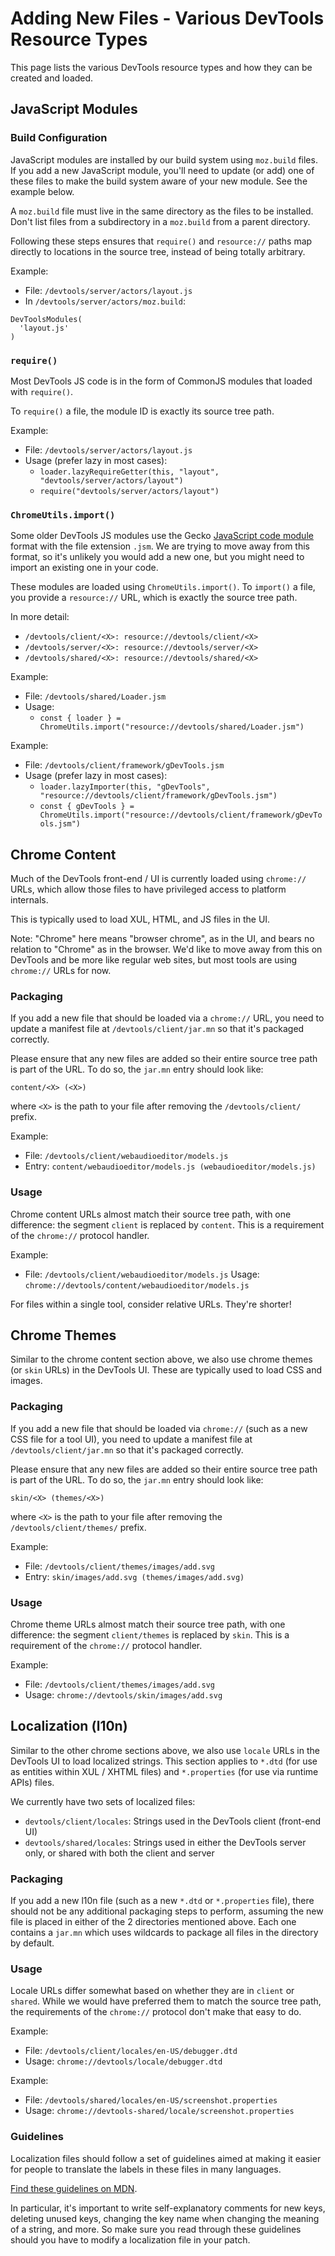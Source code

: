# Adding New Files - Various DevTools Resource Types

This page lists the various DevTools resource types and how they can be created and loaded.

## JavaScript Modules

### Build Configuration

JavaScript modules are installed by our build system using `moz.build` files. If you add a new JavaScript module, you'll need to update (or add) one of these files to make the build system aware of your new module. See the example below.

A `moz.build` file must live in the same directory as the files to be installed. Don't list files from a subdirectory in a `moz.build` from a parent directory.

Following these steps ensures that `require()` and `resource://` paths map directly to locations in the source tree, instead of being totally arbitrary.

Example:

* File: `/devtools/server/actors/layout.js`
* In `/devtools/server/actors/moz.build`:

```
DevToolsModules(
  'layout.js'
)
```

### `require()`

Most DevTools JS code is in the form of CommonJS modules that loaded with `require()`.

To `require()` a file, the module ID is exactly its source tree path.

Example:

* File: `/devtools/server/actors/layout.js`
* Usage (prefer lazy in most cases):
  * `loader.lazyRequireGetter(this, "layout", "devtools/server/actors/layout")`
  * `require("devtools/server/actors/layout")`

### `ChromeUtils.import()`

Some older DevTools JS modules use the Gecko [JavaScript code module](https://developer.mozilla.org/en-US/docs/Mozilla/JavaScript_code_modules/Using) format with the file extension `.jsm`. We are trying to move away from this format, so it's unlikely you would add a new one, but you might need to import an existing one in your code.

These modules are loaded using `ChromeUtils.import()`. To `import()` a file, you provide a `resource://` URL, which is exactly the source tree path.

In more detail:

* `/devtools/client/<X>: resource://devtools/client/<X>`
* `/devtools/server/<X>: resource://devtools/server/<X>`
* `/devtools/shared/<X>: resource://devtools/shared/<X>`

Example:

* File: `/devtools/shared/Loader.jsm`
* Usage:
  * `const { loader } = ChromeUtils.import("resource://devtools/shared/Loader.jsm")`

Example:

* File: `/devtools/client/framework/gDevTools.jsm`
* Usage (prefer lazy in most cases):
  * `loader.lazyImporter(this, "gDevTools", "resource://devtools/client/framework/gDevTools.jsm")`
  * `const { gDevTools } = ChromeUtils.import("resource://devtools/client/framework/gDevTools.jsm")`

## Chrome Content

Much of the DevTools front-end / UI is currently loaded using `chrome://` URLs, which allow those files to have privileged access to platform internals.

This is typically used to load XUL, HTML, and JS files in the UI.

Note: "Chrome" here means "browser chrome", as in the UI, and bears no relation to "Chrome" as in the browser. We'd like to move away from this on DevTools and be more like regular web sites, but most tools are using `chrome://` URLs for now.

### Packaging

If you add a new file that should be loaded via a `chrome://` URL, you need to update a manifest file at `/devtools/client/jar.mn` so that it's packaged correctly.

Please ensure that any new files are added so their entire source tree path is part of the URL. To do so, the `jar.mn` entry should look like:

```
content/<X> (<X>)
```

where `<X>` is the path to your file after removing the `/devtools/client/` prefix.

Example:

* File: `/devtools/client/webaudioeditor/models.js`
* Entry: `content/webaudioeditor/models.js (webaudioeditor/models.js)`

### Usage

Chrome content URLs almost match their source tree path, with one difference: the segment `client` is replaced by `content`. This is a requirement of the `chrome://` protocol handler.

Example:

* File: `/devtools/client/webaudioeditor/models.js`
Usage: `chrome://devtools/content/webaudioeditor/models.js`

For files within a single tool, consider relative URLs. They're shorter!

## Chrome Themes

Similar to the chrome content section above, we also use chrome themes (or `skin` URLs) in the DevTools UI. These are typically used to load CSS and images.

### Packaging

If you add a new file that should be loaded via `chrome://` (such as a new CSS file for a tool UI), you need to update a manifest file at `/devtools/client/jar.mn` so that it's packaged correctly.

Please ensure that any new files are added so their entire source tree path is part of the URL. To do so, the `jar.mn` entry should look like:

```
skin/<X> (themes/<X>)
```

where `<X>` is the path to your file after removing the `/devtools/client/themes/` prefix.

Example:

* File: `/devtools/client/themes/images/add.svg`
* Entry: `skin/images/add.svg (themes/images/add.svg)`

### Usage

Chrome theme URLs almost match their source tree path, with one difference: the segment `client/themes` is replaced by `skin`. This is a requirement of the `chrome://` protocol handler.

Example:

* File: `/devtools/client/themes/images/add.svg`
* Usage: `chrome://devtools/skin/images/add.svg`

## Localization (l10n)

Similar to the other chrome sections above, we also use `locale` URLs in the DevTools UI to load localized strings. This section applies to `*.dtd` (for use as entities within XUL / XHTML files) and `*.properties` (for use via runtime APIs) files.

We currently have two sets of localized files:

* `devtools/client/locales`: Strings used in the DevTools client (front-end UI)
* `devtools/shared/locales`: Strings used in either the DevTools server only, or shared with both the client and server

### Packaging

If you add a new l10n file (such as a new `*.dtd` or `*.properties` file), there should not be any additional packaging steps to perform, assuming the new file is placed in either of the 2 directories mentioned above. Each one contains a `jar.mn` which uses wildcards to package all files in the directory by default.

### Usage

Locale URLs differ somewhat based on whether they are in `client` or `shared`. While we would have preferred them to match the source tree path, the requirements of the `chrome://` protocol don't make that easy to do.

Example:

* File: `/devtools/client/locales/en-US/debugger.dtd`
* Usage: `chrome://devtools/locale/debugger.dtd`

Example:

* File: `/devtools/shared/locales/en-US/screenshot.properties`
* Usage: `chrome://devtools-shared/locale/screenshot.properties`

### Guidelines

Localization files should follow a set of guidelines aimed at making it easier for people to translate the labels in these files in many languages.

[Find these guidelines on MDN](https://developer.mozilla.org/en-US/docs/Mozilla/Localization/Localization_content_best_practices).

In particular, it's important to write self-explanatory comments for new keys, deleting unused keys, changing the key name when changing the meaning of a string, and more. So make sure you read through these guidelines should you have to modify a localization file in your patch.
